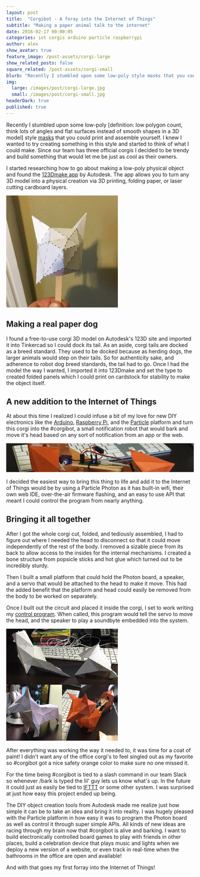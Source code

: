 ```yaml
---
layout: post
title:  "Corgibot - A foray into the Internet of Things"
subtitle: "Making a paper animal talk to the internet"
date: 2016-02-17 00:00:05
categories: iot corgis arduino particle raspberrypi
author: alex
show_avatar: true
feature_image: /post-assets/corgi-large
show_related_posts: false
square_related: /post-assets/corgi-small
blurb: "Recently I stumbled upon some low-poly style masks that you could print and assemble yourself. Since our team has three official corgis I decided to be trendy and build something that would let me be just as cool as their owners."
img:
  large: /images/post/corgi-large.jpg
  small: /images/post/corgi-small.jpg
headerDark: true
published: true
---
```


Recently I stumbled upon some low-poly [definition: low polygon count, think lots of angles and flat surfaces instead of smooth shapes in a 3D model] style [masks](http://wintercroft.com/) that you could print and assemble yourself. I knew I wanted to try creating something in this style and started to think of what I could make. Since our team has three official corgis I decided to be trendy and build something that would let me be just as cool as their owners.

I started researching how to go about making a low-poly physical object and found the [123Dmake app](http://www.123dapp.com/make) by Autodesk. The app allows you to turn any 3D model into a physical creation via 3D printing, folding paper, or laser cutting cardboard layers.

<img class="post-img-right" title="Corgi Head" src="/img/post-assets/corgi-head.jpg" alt="">

## Making a real paper dog

I found a free-to-use corgi 3D model on Autodesk's 123D site and imported it into Tinkercad so I could dock its tail. As an aside, corgi tails are docked as a breed standard. They used to be docked because as herding dogs, the larger animals would step on their tails. So for authenticity sake, and adherence to robot dog breed standards, the tail had to go. Once I had the model the way I wanted, I imported it into 123Dmake and set the type to created folded panels which I could print on cardstock for stability to make the object itself.

## A new addition to the Internet of Things

At about this time I realized I could infuse a bit of my love for new DIY electronics like the [Arduino](https://www.arduino.cc/), [Raspberry Pi](https://www.raspberrypi.org/), and the [Particle](https://www.particle.io/) platform and turn this corgi into the #corgibot, a small notification robot that would bark and move it's head based on any sort of notification from an app or the web.

<img class="post-img-full" title="Particle.io Photo" src="/img/post-assets/corgi-photon.jpg" alt="">

I decided the easiest way to bring this thing to life and add it to the Internet of Things would be by using a Particle Photon as it has built-in wifi, their own web IDE, over-the-air firmware flashing, and an easy to use API that meant I could control the program from nearly anything.

## Bringing it all together

After I got the whole corgi cut, folded, and tediously assembled, I had to figure out where I needed the head to disconnect so that it could move independently of the rest of the body. I removed a sizable piece from its back to allow access to the insides for the internal mechanisms. I created a bone structure from popsicle sticks and hot glue which turned out to be incredibly sturdy.

Then I built a small platform that could hold the Photon board, a speaker, and a servo that would be attached to the head to make it move. This had the added benefit that the platform and head could easily be removed from the body to be worked on separately.

Once I built out the circuit and placed it inside the corgi, I set to work writing my [control program](https://gist.github.com/streetalchemist/669983fa9b9bd074d604). When called, this program would tell the servo to move the head, and the speaker to play a soundbyte embedded into the system.

<img class="post-img-left" title="Corgibot Montage" src="/img/post-assets/corgi-complete.jpg" alt="">

After everything was working the way it needed to, it was time for a coat of paint! I didn't want any of the office corgi's to feel singled out as my favorite so #corgibot got a nice safety orange color to make sure no one missed it.

For the time being #corgibot is tied to a slash command in our team Slack so whenever /bark is typed the lil' guy lets us know what's up. In the future it could just as easily be tied to [IFTTT](https://ifttt.com/) or some other system. I was surprised at just how easy this project ended up being.

The DIY object creation tools from Autodesk made me realize just how simple it can be to take an idea and bring it into reality. I was hugely pleased with the Particle platform in how easy it was to program the Photon board as well as control it through super simple APIs. All kinds of new ideas are racing through my brain now that #corgibot is alive and barking. I want to build electronically controlled board games to play with friends in other places, build a celebration device that plays music and lights when we deploy a new version of a website, or even track in real-time when the bathrooms in the office are open and available!

And with that goes my first forray into the Internet of Things!
